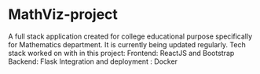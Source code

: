 # MathViz-project
 A full stack application created for college educational purpose specifically for Mathematics department. It is currently being updated regularly.
Tech stack worked on with in this project:
Frontend: ReactJS and Bootstrap
Backend: Flask 
Integration and deployment : Docker
